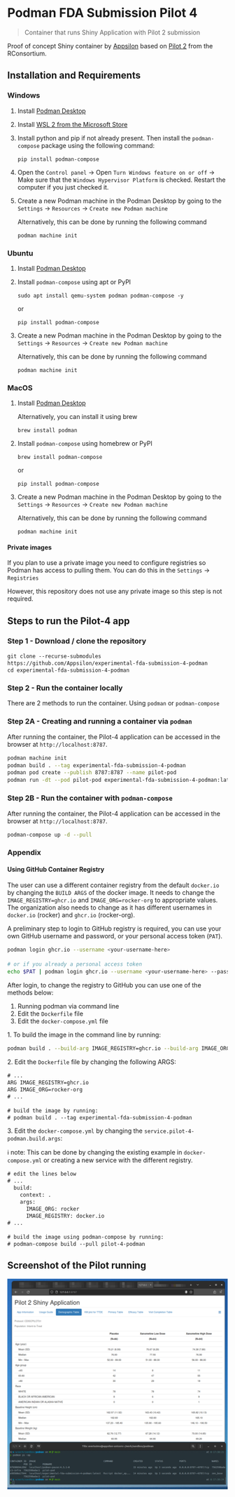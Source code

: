 # Podman FDA Submission Pilot 4

> Container that runs Shiny Application with Pilot 2 submission

Proof of concept Shiny container by [Appsilon](https://appsilon.com/) based on [Pilot 2](https://github.com/RConsortium/submissions-pilot2/) from the RConsortium.

## Installation and Requirements

### Windows

1. Install [Podman Desktop](https://podman-desktop.io/downloads/Windows)
2. Install [WSL 2 from the Microsoft Store](https://apps.microsoft.com/store/detail/windows-subsystem-for-linux/9P9TQF7MRM4R)
3. Install python and pip if not already present. Then install the `podman-compose` package using the following command:

   ```
   pip install podman-compose
   ```

4. Open the `Control panel` -> Open `Turn Windows feature on or off` -> Make sure that the `Windows Hypervisor Platform` is checked. Restart the computer if you just checked it.
5. Create a new Podman machine in the Podman Desktop by going to the `Settings` -> `Resources` -> `Create new Podman machine`

   Alternatively, this can be done by running the following command

   ```
   podman machine init
   ```

### Ubuntu

1. Install [Podman Desktop](https://podman-desktop.io/downloads/Linux)

2. Install `podman-compose` using apt or PyPl
   ```
   sudo apt install qemu-system podman podman-compose -y
   ```
   or
   ```
   pip install podman-compose
   ```
3. Create a new Podman machine in the Podman Desktop by going to the `Settings` -> `Resources` -> `Create new Podman machine`

   Alternatively, this can be done by running the following command

   ```
   podman machine init
   ```

### MacOS

1. Install [Podman Desktop](https://podman-desktop.io/downloads/MacOS)

   Alternatively, you can install it using brew

   ```
   brew install podman
   ```

2. Install `podman-compose` using homebrew or PyPl
   ```
   brew install podman-compose
   ```
   or
   ```
   pip install podman-compose
   ```
3. Create a new Podman machine in the Podman Desktop by going to the `Settings` -> `Resources` -> `Create new Podman machine`

   Alternatively, this can be done by running the following command

   ```
   podman machine init
   ```

#### Private images

If you plan to use a private image you need to configure registries so Podman has access to pulling them. You can do this in the `Settings` -> `Registries`

However, this repository does not use any private image so this step is not required.

## Steps to run the Pilot-4 app

### Step 1 - Download / clone the repository

```
git clone --recurse-submodules https://github.com/Appsilon/experimental-fda-submission-4-podman
cd experimental-fda-submission-4-podman
```

### Step 2 - Run the container locally

There are 2 methods to run the container. Using `podman` or `podman-compose`

### Step 2A - Creating and running a container via `podman`

After running the container, the Pilot-4 application can be accessed in the browser at `http://localhost:8787`.

```bash
podman machine init
podman build . --tag experimental-fda-submission-4-podman
podman pod create --publish 8787:8787 --name pilot-pod
podman run -dt --pod pilot-pod experimental-fda-submission-4-podman:latest
```

### Step 2B - Run the container with `podman-compose`

After running the container, the Pilot-4 application can be accessed in the browser at `http://localhost:8787`.

```bash
podman-compose up -d --pull
```

### Appendix

#### Using GitHub Container Registry

The user can use a different container registry from the default `docker.io` by changing the `BUILD ARGS` of the docker image.
It needs to change the `IMAGE_REGISTRY=ghcr.io` and `IMAGE_ORG=rocker-org` to appropriate values.
The organization also needs to change as it has different usernames in `docker.io` (rocker) and `ghcr.io` (rocker-org).

A preliminary step to login to GitHub registry is required, you can use your own GitHub username and password, or your personal access token (`PAT`).

```bash
podman login ghcr.io --username <your-username-here>

# or if you already a personal access token
echo $PAT | podman login ghcr.io --username <your-username-here> --password-stdin
```

After login, to change the registry to GitHub you can use one of the methods below:

1. Running podman via command line
2. Edit the `Dockerfile` file
3. Edit the `docker-compose.yml` file

1\. To build the image in the command line by running:

```bash
podman build . --build-arg IMAGE_REGISTRY=ghcr.io --build-arg IMAGE_ORG=rocker-org --tag experimental-fda-submission-4-podman
```

2\. Edit the `Dockerfile` file by changing the following ARGS:

```
# ...
ARG IMAGE_REGISTRY=ghcr.io
ARG IMAGE_ORG=rocker-org
# ...

# build the image by running:
# podman build . --tag experimental-fda-submission-4-podman
```

3\. Edit the `docker-compose.yml` by changing the `service.pilot-4-podman.build.args`:

ℹ️ note: This can be done by changing the existing example in `docker-compose.yml` or creating a new service with the different registry.

```
# edit the lines below
# ...
  build:
    context: .
    args:
      IMAGE_ORG: rocker
      IMAGE_REGISTRY: docker.io
# ...

# build the image using podman-compose by running:
# podman-compose build --pull pilot-4-podman
```

## Screenshot of the Pilot running

![Screen shot of the teal application running in the container](screenshot.png)
